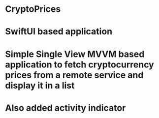 # CryptoPrices
# SwiftUI based application
# Simple Single View MVVM based application to fetch cryptocurrency prices from a remote service and display it in a list
# Also added activity indicator
